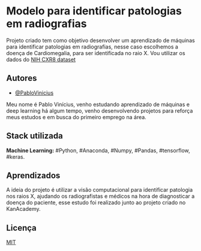 # Modelo para identificar patologias em radiografias

Projeto criado tem como objetivo desenvolver um aprendizado de máquinas para identificar patologias em radiografias, nesse caso escolhemos a doença de Cardiomegalia, para ser identificada no raio X.
Vou utilizar os dados do [NIH CXR8 dataset](https://openaccess.thecvf.com/content_cvpr_2017/papers/Wang_ChestX-ray8_Hospital-Scale_Chest_CVPR_2017_paper.pdf)

## Autores

- [@PabloVinicius](https://www.github.com/PabloViniciusSS)

Meu nome é Pablo Vinícius, venho estudando aprendizado de máquinas e deep learning há algum tempo, venho desenvolvendo projetos para reforça meus estudos e em busca do primeiro emprego na área.
## Stack utilizada

**Machine Learning:** #Python, #Anaconda, #Numpy, #Pandas, #tensorflow, #keras.

## Aprendizados

A ideia do projeto é utilizar a visão computacional para identificar patologia nos raios X, ajudando os radiografistas e médicos na hora de diagnosticar a doença do paciente, esse estudo foi realizado junto ao projeto criado no KanAcademy.



## Licença

[MIT](https://choosealicense.com/licenses/mit/)


